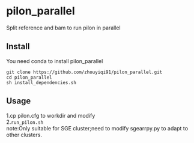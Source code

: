 
# pilon_parallel
Split reference and bam to run pilon in parallel</br>
## Install
You need conda to install pilon_parallel</br>
```
git clone https://github.com/zhouyiqi91/pilon_parallel.git
cd pilon_parallel
sh install_dependencies.sh
```
## Usage
1.cp pilon.cfg to workdir and modify</br>
2.```run_pilon.sh```</br>
note:Only suitable for SGE cluster;need to modify sgearrpy.py to adapt to other clusters.</br>


